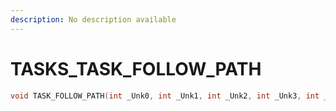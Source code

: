 ```yaml
---
description: No description available 
---
```


# TASKS\_TASK_FOLLOW_PATH

```cpp
void TASK_FOLLOW_PATH(int _Unk0, int _Unk1, int _Unk2, int _Unk3, int _Unk4, int _Unk5, int _Unk6);
```
